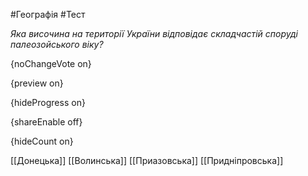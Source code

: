 #Географія #Тест

*Яка височина на території України відповідає складчастій споруді палеозойського віку?*

{noChangeVote on}

{preview on}

{hideProgress on}

{shareEnable off}

{hideCount on}

[[Донецька]]
[[Волинська]]
[[Приазовська]]
[[Придніпровська]]
